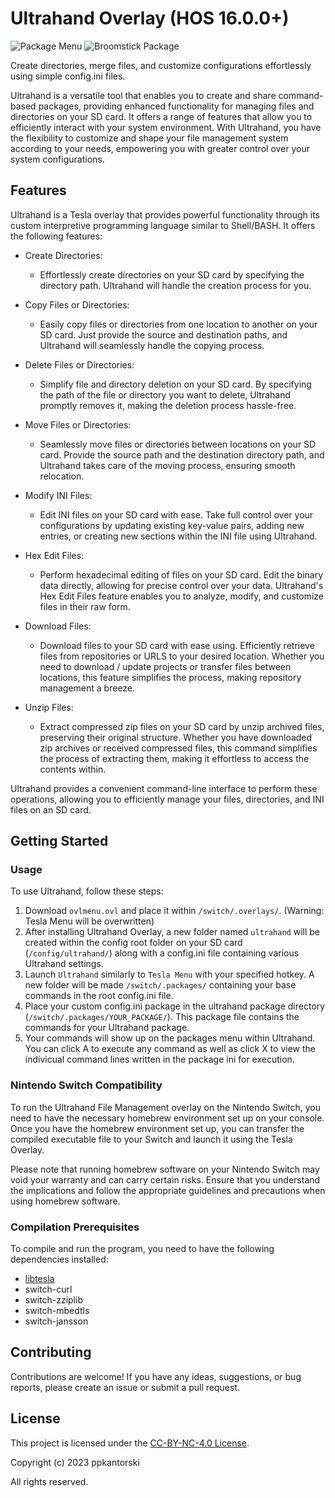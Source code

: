 # Ultrahand Overlay (HOS 16.0.0+)
![Package Menu](https://gbatemp.net/attachments/img_4547-jpg.386207/)
![Broomstick Package](https://gbatemp.net/attachments/img_4544-jpg.386202/)

Create directories, merge files, and customize configurations effortlessly using simple config.ini files.

Ultrahand is a versatile tool that enables you to create and share command-based packages, providing enhanced functionality for managing files and directories on your SD card. It offers a range of features that allow you to efficiently interact with your system environment. With Ultrahand, you have the flexibility to customize and shape your file management system according to your needs, empowering you with greater control over your system configurations.


## Features

Ultrahand is a Tesla overlay that provides powerful functionality through its custom interpretive programming language similar to Shell/BASH. It offers the following features:

- Create Directories:
  - Effortlessly create directories on your SD card by specifying the directory path. Ultrahand will handle the creation process for you.

- Copy Files or Directories:
  - Easily copy files or directories from one location to another on your SD card. Just provide the source and destination paths, and Ultrahand will seamlessly handle the copying process.

- Delete Files or Directories:
  - Simplify file and directory deletion on your SD card. By specifying the path of the file or directory you want to delete, Ultrahand promptly removes it, making the deletion process hassle-free.

- Move Files or Directories:
  - Seamlessly move files or directories between locations on your SD card. Provide the source path and the destination directory path, and Ultrahand takes care of the moving process, ensuring smooth relocation.

- Modify INI Files:
  - Edit INI files on your SD card with ease. Take full control over your configurations by updating existing key-value pairs, adding new entries, or creating new sections within the INI file using Ultrahand.

- Hex Edit Files:
  - Perform hexadecimal editing of files on your SD card. Edit the binary data directly, allowing for precise control over your data. Ultrahand's Hex Edit Files feature enables you to analyze, modify, and customize files in their raw form.

- Download Files:
  - Download files to your SD card with ease using. Efficiently retrieve files from repositories or URLS to your desired location. Whether you need to download / update projects or transfer files between locations, this feature simplifies the process, making repository management a breeze.

- Unzip Files:
  - Extract compressed zip files on your SD card by unzip archived files, preserving their original structure. Whether you have downloaded zip archives or received compressed files, this command simplifies the process of extracting them, making it effortless to access the contents within.

Ultrahand provides a convenient command-line interface to perform these operations, allowing you to efficiently manage your files, directories, and INI files on an SD card.


## Getting Started

### Usage

To use Ultrahand, follow these steps:

1. Download `ovlmenu.ovl` and place it within `/switch/.overlays/`. (Warning: Tesla Menu will be overwritten)
2. After installing Ultrahand Overlay, a new folder named `ultrahand` will be created within the config root folder on your SD card (`/config/ultrahand/`) along with a config.ini file containing various Ultrahand settings.
3. Launch `Ultrahand` similarly to `Tesla Menu` with your specified hotkey.  A new folder will be made `/switch/.packages/` containing your base commands in the root config.ini file.
4. Place your custom config.ini package in the ultrahand package directory (`/switch/.packages/YOUR_PACKAGE/`). This package file contains the commands for your Ultrahand package.
5. Your commands will show up on the packages menu within Ultrahand.  You can click A to execute any command as well as click X to view the indivicual command lines written in the package ini for execution.

### Nintendo Switch Compatibility
To run the Ultrahand File Management overlay on the Nintendo Switch, you need to have the necessary homebrew environment set up on your console. Once you have the homebrew environment set up, you can transfer the compiled executable file to your Switch and launch it using the Tesla Overlay.

Please note that running homebrew software on your Nintendo Switch may void your warranty and can carry certain risks. Ensure that you understand the implications and follow the appropriate guidelines and precautions when using homebrew software.

### Compilation Prerequisites

To compile and run the program, you need to have the following dependencies installed:

- [libtesla](https://github.com/WerWolv/libtesla)
- switch-curl
- switch-zziplib
- switch-mbedtls
- switch-jansson


## Contributing

Contributions are welcome! If you have any ideas, suggestions, or bug reports, please create an issue or submit a pull request.

## License

This project is licensed under the [CC-BY-NC-4.0 License](LICENSE).

Copyright (c) 2023 ppkantorski

All rights reserved.
